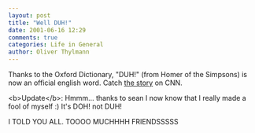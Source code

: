 ```yaml
---
layout: post
title: "Well DUH!"
date: 2001-06-16 12:29
comments: true
categories: Life in General
author: Oliver Thylmann
---
```



Thanks to  the Oxford Dictionary, &quot;DUH!&quot; (from Homer of the Simpsons) is now an official english word. Catch [the story](http://www.cnn.com/2001/WORLD/europe/06/14/english.newwords/index.html) on CNN.

&lt;b&gt;Update&lt;/b&gt;: Hmmm... thanks to sean I now know that I really made a fool of myself :) It's DOH! not DUH!

I TOLD YOU ALL. TOOOO MUCHHHH FRIENDSSSSS


